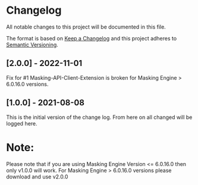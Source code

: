 # Changelog
All notable changes to this project will be documented in this file.

The format is based on [Keep a Changelog](http://keepachangelog.com/en/1.0.0/)
and this project adheres to [Semantic Versioning](http://semver.org/spec/v2.0.0.html).

## [2.0.0] - 2022-11-01

Fix for #1 Masking-API-Client-Extension is broken for Masking Engine > 6.0.16.0 versions.

## [1.0.0] - 2021-08-08

This is the initial version of the change log. From here on all changed will be
logged here.

# Note:
Please note that if you are using Masking Engine Version <= 6.0.16.0 then only v1.0.0
will work. For Masking Engine > 6.0.16.0 versions please download and use v2.0.0